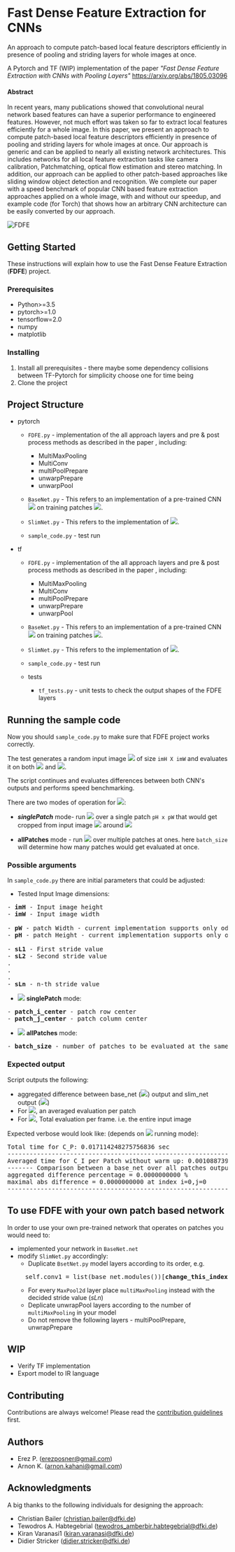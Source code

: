 
# Fast Dense Feature Extraction for CNNs
An approach to compute patch-based local feature descriptors efficiently in
presence of pooling and striding layers for whole images at once.

A Pytorch and TF (WIP) implementation of the paper *"Fast Dense Feature Extraction with CNNs with Pooling Layers"*
https://arxiv.org/abs/1805.03096 

#### Abstract
In recent years, many publications showed that convolutional neural network based features can have a superior performance to engineered features. However, not much effort was taken so far to extract local features efficiently for a whole image. In this paper, we present an approach to compute patch-based local feature descriptors efficiently in presence of pooling and striding layers for whole images at once. Our approach is generic and can be applied to nearly all existing network architectures. This includes networks for all local feature extraction tasks like camera calibration, Patchmatching, optical flow estimation and stereo matching. In addition, our approach can be applied to other patch-based approaches like sliding window object detection and recognition. We complete our paper with a speed benchmark of popular CNN based feature extraction approaches applied on a whole image, with and without our speedup, and example code (for Torch) that shows how an arbitrary CNN architecture can be easily converted by our approach.

![FDFE](Paper/fast_dense.gif)

## Getting Started
These instructions will explain how to use the Fast Dense Feature Extraction (**FDFE**) project.

### Prerequisites
* Python>=3.5
* pytorch>=1.0
* tensorflow=2.0
* numpy
* matplotlib

### Installing

1) Install all prerequisites - there maybe some dependency collisions between TF-Pytorch for simplicity choose one for time being
2) Clone the project

## Project Structure

* pytorch
    * ```FDFE.py``` - implementation of the all approach layers and pre & post process methods as described in the paper
    ,  including: 

        * MultiMaxPooling
        * MultiConv
        * multiPoolPrepare
        * unwarpPrepare
        * unwarpPool 
    * ```BaseNet.py``` - This refers to an implementation of a pre-trained CNN <img src="https://latex.codecogs.com/svg.latex?\Small&space;C_{p}" /> on training patches <img src="https://latex.codecogs.com/svg.latex?\Small&space;P^{T}" />. 
    * ```SlimNet.py``` - This refers to the implementation of <img src="https://latex.codecogs.com/svg.latex?\Small&space;C_{I}" />.
    * ```sample_code.py``` - test run

* tf
    * ```FDFE.py``` - implementation of the all approach layers and pre & post process methods as described in the paper
    ,  including: 

        * MultiMaxPooling
        * MultiConv
        * multiPoolPrepare
        * unwarpPrepare
        * unwarpPool 
    * ```BaseNet.py``` - This refers to an implementation of a pre-trained CNN <img src="https://latex.codecogs.com/svg.latex?\Small&space;C_{p}" /> on training patches <img src="https://latex.codecogs.com/svg.latex?\Small&space;P^{T}" />. 
    * ```SlimNet.py``` - This refers to the implementation of <img src="https://latex.codecogs.com/svg.latex?\Small&space;C_{I}" />.
    * ```sample_code.py``` - test run
    * tests
        * ```tf_tests.py``` - unit tests to check the output shapes of the FDFE layers
    
## Running the sample code


Now you should ```sample_code.py``` to make sure that FDFE project works correctly.

The test generates a random input image
<img src="https://latex.codecogs.com/svg.latex?\Small&space;I" /> 
 of size ```imH X imW```  and evaluates it on both 
<img src="https://latex.codecogs.com/svg.latex?\Small&space;C_{p}" /> and <img src="https://latex.codecogs.com/svg.latex?\Small&space;C_{I}" />.

The script continues and evaluates differences between both CNN's outputs and performs speed benchmarking.

There are two modes of operation for 
<img src="https://latex.codecogs.com/svg.latex?\Small&space;C_{p}" />:
* ***singlePatch*** mode- run <img src="https://latex.codecogs.com/svg.latex?\Small&space;C_{p}" /> 
over a single patch ```pH x pW```
that would get cropped from input image <img src="https://latex.codecogs.com/svg.latex?\Small&space;I" /> around <img src="https://latex.codecogs.com/svg.latex?\Small&space;I(patch \space\space center_i,patch \space\space center_j)" /> 

* <b>allPatches</b> mode - run <img src="https://latex.codecogs.com/svg.latex?\Small&space;C_{p}" />  over multiple patches at ones. 
here ```batch_size``` will determine how many patches would get evaluated at once.

 
### Possible arguments
In ```sample_code.py``` there are initial parameters that could be adjusted: 
* Tested Input Image dimensions:
<pre>
- <b>imH</b> - Input image height  
- <b>imW</b> - Input image width

- <b>pW</b> - patch Width - current implementation supports only odd width size
- <b>pH</b> - patch Height - current implementation supports only odd width size

- <b>sL1</b> - First stride value 
- <b>sL2</b> - Second stride value
.
.
.
- <b>sLn</b> - n-th stride value
</pre>
 

* <img src="https://latex.codecogs.com/svg.latex?\Small&space;C_{p}" /> <b>singlePatch</b> mode:

<pre>
- <b>patch_i_center</b> - patch row center
- <b>patch_j_center</b> - patch column center
</pre>
 
 * <img src="https://latex.codecogs.com/svg.latex?\Small&space;C_{p}"/> <b>allPatches</b> mode:
<pre>
- <b>batch_size</b> - number of patches to be evaluated at the same time 
</pre>
 


### Expected output
Script outputs the following:
* aggregated difference between base_net (<img src="https://latex.codecogs.com/svg.latex?\Small&space;C_{p}" />) output and slim_net output
(<img src="https://latex.codecogs.com/svg.latex?\Small&space;C_{I}" />)
* For <img src="https://latex.codecogs.com/svg.latex?\Small&space;C_{p}" />, an averaged evaluation per patch
* For <img src="https://latex.codecogs.com/svg.latex?\Small&space;C_{I}" />, Total evaluation per frame. i.e. the entire input image

Expected verbose would look like: (depends on <img src="https://latex.codecogs.com/svg.latex?\Small&space;C_{p}" /> running  mode): 
<pre>
Total time for C_P: 0.017114248275756836 sec
------------------------------------------------------------
Averaged time for C_I per Patch without warm up: 0.0010887398617342114 sec
------- Comparison between a base_net over all patches output and slim_net -------
aggregated difference percentage = 0.0000000000 %
maximal abs difference = 0.0000000000 at index i=0,j=0
------------------------------------------------------------
</pre>
## To use FDFE with your own patch based network

In order to use your own pre-trained network that operates on patches you would need to:
* implemented your network in ```BaseNet.net```
* modify ```SlimNet.py``` accordingly:
    * Duplicate `BsetNet.py` model layers according to its order, e.g. 
    <pre>
    self.conv1 = list(base_net.modules())[<b>change_this_index</b>]</pre> 
    * For every `MaxPool2d` layer place `multiMaxPooling` instead with the decided stride value (<i>sLn</i>)
    * Deplicate unwrapPool layers according to the number of `multiMaxPooling` in your model
    *  Do not remove the following layers - multiPoolPrepare, unwrapPrepare
## WIP

* Verify TF implementation
* Export model to IR language

## Contributing

Contributions are always welcome! Please read the [contribution guidelines](contributing.md) first.
## Authors

* Erez P.  (erezposner@gmail.com)
* Arnon K. (arnon.kahani@gmail.com)


## Acknowledgments

A big thanks to the following individuals for designing the approach:

- Christian Bailer (christian.bailer@dfki.de)
- Tewodros A. Habtegebrial (tewodros_amberbir.habtegebrial@dfki.de)
- Kiran Varanasi1 (kiran.varanasi@dfki.de)
- Didier Stricker (didier.stricker@dfki.de)
